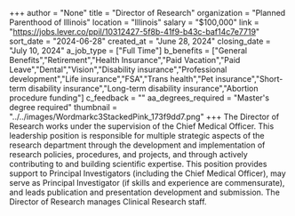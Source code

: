 +++
author = "None"
title = "Director of Research"
organization = "Planned Parenthood of Illinois"
location = "Illinois"
salary = "$100,000"
link = "https://jobs.lever.co/ppil/10312427-5f8b-41f9-b43c-baf14c7e7719"
sort_date = "2024-06-28"
created_at = "June 28, 2024"
closing_date = "July 10, 2024"
a_job_type = ["Full Time"]
b_benefits = ["General Benefits","Retirement","Health Insurance","Paid Vacation","Paid Leave","Dental","Vision","Disability insurance","Professional development","Life insurance","FSA","Trans health","Pet insurance","Short-term disability insurance","Long-term disability insurance","Abortion procedure funding"]
c_feedback = ""
aa_degrees_required = "Master's degree required"
thumbnail = "../../images/Wordmarkc3StackedPink_173f9dd7.png"
+++
The Director of Research works under the supervision of the Chief Medical Officer. This leadership position is responsible for multiple strategic aspects of the research department through the development and implementation of research policies, procedures, and projects, and through actively contributing to and building scientific expertise. This position provides support to Principal Investigators (including the Chief Medical Officer), may serve as Principal Investigator (if skills and experience are commensurate), and leads publication and presentation development and submission. The Director of Research manages Clinical Research staff. 